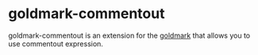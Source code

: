 # goldmark-commentout

goldmark-commentout is an extension for the [goldmark](http://github.com/yuin/goldmark) that allows you to use commentout expression.
